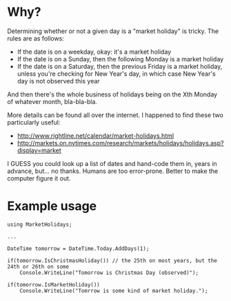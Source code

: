 Why?
====

Determining whether or not a given day is a "market holiday" is tricky. The rules are as follows:

* If the date is on a weekday, okay: it's a market holiday
* If the date is on a Sunday, then the following Monday is a market holiday
* If the date is on a Saturday, then the previous Friday is a market holiday, unless you're checking for New Year's day, in which case New Year's day is not observed this year

And then there's the whole business of holidays being on the Xth Monday of whatever month, bla-bla-bla.

More details can be found all over the internet. I happened to find these two particularly useful:
* http://www.rightline.net/calendar/market-holidays.html
* http://markets.on.nytimes.com/research/markets/holidays/holidays.asp?display=market

I GUESS you could look up a list of dates and hand-code them in, years in advance, but... no thanks. Humans are too error-prone. Better to make the computer figure it out.

Example usage
=============

    using MarketHolidays;
  
    ...
  
    DateTime tomorrow = DateTime.Today.AddDays(1);
  
    if(tomorrow.IsChristmasHoliday()) // the 25th on most years, but the 24th or 26th on some
        Console.WriteLine("Tomorrow is Christmas Day (observed)");
    
    if(tomorrow.IsMarketHoliday())
        Console.WriteLine("Tomrrow is some kind of market holiday.");
